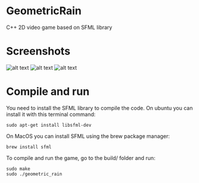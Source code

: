 # GeometricRain
C++ 2D video game based on SFML library

# Screenshots
![alt text](https://github.com/Flowx08/GeometricRain/screens/Screen1.png "screenshot 1")
![alt text](https://github.com/Flowx08/GeometricRain/screens/Screen2.png "screenshot 2")
![alt text](https://github.com/Flowx08/GeometricRain/screens/Screen3.png "screenshot 3")

# Compile and run
You need to install the SFML library to compile the code. On ubuntu you can install it with this terminal command:
```shell
sudo apt-get install libsfml-dev
```
On MacOS you can install SFML using the brew package manager:
```shell
brew install sfml
```
To compile and run the game, go to the build/ folder and run:
```shell
sudo make
sudo ./geometric_rain
```
